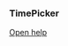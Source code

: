### TimePicker

<a href="http://www.material-ui.com/#/components/time-picker" target="_blank">Open help</a>